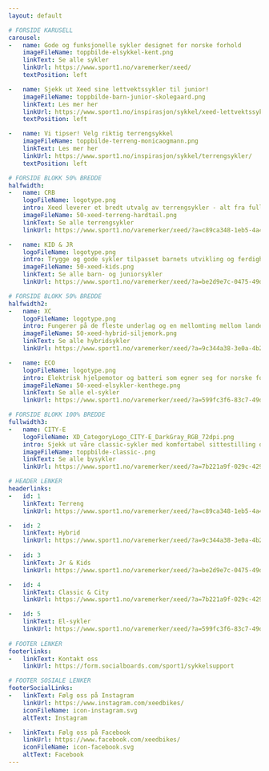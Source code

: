 ```yaml
---
layout: default

# FORSIDE KARUSELL
carousel:
-   name: Gode og funksjonelle sykler designet for norske forhold
    imageFileName: toppbilde-elsykkel-kent.png
    linkText: Se alle sykler
    linkUrl: https://www.sport1.no/varemerker/xeed/
    textPosition: left

-   name: Sjekk ut Xeed sine lettvektssykler til junior!
    imageFileName: toppbilde-barn-junior-skolegaard.png
    linkText: Les mer her
    linkUrl: https://www.sport1.no/inspirasjon/sykkel/xeed-lettvektssykler-til-barn-og-jr/
    textPosition: left

-   name: Vi tipser! Velg riktig terrengsykkel
    imageFileName: toppbilde-terreng-monicaogmann.png
    linkText: Les mer her
    linkUrl: https://www.sport1.no/inspirasjon/sykkel/terrengsykler/
    textPosition: left

# FORSIDE BLOKK 50% BREDDE 
halfwidth:
-   name: CRB
    logoFileName: logotype.png
    intro: Xeed leverer et bredt utvalg av terrengsykler - alt fra fulldempere for stisykling til lynraske maratonracere for grus og raske stier
    imageFileName: 50-xeed-terreng-hardtail.png
    linkText: Se alle terrengsykler
    linkUrl: https://www.sport1.no/varemerker/xeed/?a=c89ca348-1eb5-4a46-a253-731fe22b8465

-   name: KID & JR
    logoFileName: logotype.png
    intro: Trygge og gode sykler tilpasset barnets utvikling og ferdigheter
    imageFileName: 50-xeed-kids.png
    linkText: Se alle barn- og juniorsykler
    linkUrl: https://www.sport1.no/varemerker/xeed/?a=be2d9e7c-0475-49d0-ae74-81483889f816

# FORSIDE BLOKK 50% BREDDE 
halfwidth2:
-   name: XC
    logoFileName: logotype.png
    intro: Fungerer på de fleste underlag og en mellomting mellom landevei- og terrengsykler
    imageFileName: 50-xeed-hybrid-siljemork.png
    linkText: Se alle hybridsykler
    linkUrl: https://www.sport1.no/varemerker/xeed/?a=9c344a38-3e0a-4b2b-88de-a5b4b04447ed

-   name: ECO
    logoFileName: logotype.png
    intro: Elektrisk hjelpemotor og batteri som egner seg for norske forhold
    imageFileName: 50-xeed-elsykler-kenthege.png
    linkText: Se alle el-sykler
    linkUrl: https://www.sport1.no/varemerker/xeed/?a=599fc3f6-83c7-49d3-a6ce-afe66720b86f

# FORSIDE BLOKK 100% BREDDE 
fullwidth3:
-   name: CITY-E
    logoFileName: XD_CategoryLogo_CITY-E_DarkGray_RGB_72dpi.png
    intro: Sjekk ut våre classic-sykler med komfortabel sittestilling og lavt innsteg
    imageFileName: toppbilde-classic-.png
    linkText: Se alle bysykler
    linkUrl: https://www.sport1.no/varemerker/xeed/?a=7b221a9f-029c-4293-a7d4-de5e54260026

# HEADER LENKER
headerlinks:
-   id: 1
    linkText: Terreng
    linkUrl: https://www.sport1.no/varemerker/xeed/?a=c89ca348-1eb5-4a46-a253-731fe22b8465

-   id: 2
    linkText: Hybrid
    linkUrl: https://www.sport1.no/varemerker/xeed/?a=9c344a38-3e0a-4b2b-88de-a5b4b04447ed
  
-   id: 3
    linkText: Jr & Kids
    linkUrl: https://www.sport1.no/varemerker/xeed/?a=be2d9e7c-0475-49d0-ae74-81483889f816

-   id: 4
    linkText: Classic & City
    linkUrl: https://www.sport1.no/varemerker/xeed/?a=7b221a9f-029c-4293-a7d4-de5e54260026

-   id: 5
    linkText: El-sykler
    linkUrl: https://www.sport1.no/varemerker/xeed/?a=599fc3f6-83c7-49d3-a6ce-afe66720b86f
    
# FOOTER LENKER
footerlinks:
-   linkText: Kontakt oss
    linkUrl: https://form.socialboards.com/sport1/sykkelsupport

# FOOTER SOSIALE LENKER
footerSocialLinks:
-   linkText: Følg oss på Instagram
    linkUrl: https://www.instagram.com/xeedbikes/
    iconFileName: icon-instagram.svg
    altText: Instagram

-   linkText: Følg oss på Facebook
    linkUrl: https://www.facebook.com/xeedbikes/
    iconFileName: icon-facebook.svg
    altText: Facebook
---
```

